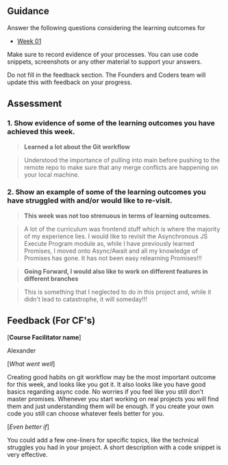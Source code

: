 ## Guidance

Answer the following questions considering the learning outcomes for

- [Week 01](https://learn.foundersandcoders.com/course/syllabus/developer/week01-project01-basics/learning-outcomes/)

Make sure to record evidence of your processes. You can use code snippets, screenshots or any other material to support your answers.

Do not fill in the feedback section. The Founders and Coders team will update this with feedback on your progress.

## Assessment

### 1. Show evidence of some of the learning outcomes you have achieved this week.

> **Learned a lot about the Git workflow**

> Understood the importance of pulling into main before pushing to the remote repo to make sure that any merge conflicts are happening on your local machine.

### 2. Show an example of some of the learning outcomes you have struggled with and/or would like to re-visit.

> **This week was not too strenuous in terms of learning outcomes.**

> A lot of the curriculum was frontend stuff which is where the majority of my experience lies. I would like to revisit the Asynchronous JS Execute Program module as, while I have previously learned Promises, I moved onto Async/Await and all my knowledge of Promises has gone. It has not been easy relearning Promises!!!

> **Going Forward, I would also like to work on different features in different branches**

> This is something that I neglected to do in this project and, while it didn't lead to catastrophe, it will someday!!!

## Feedback (For CF's)

 [**Course Facilitator name**]

 Alexander

[*What went well*]

Creating good habits on git workflow may be the most important outcome for this week, and looks like you got it. It also looks like you have good basics regarding async code. No worries if you feel like you still don't master promises. Whenever you start working on real projects you will find them and just understanding them will be enough. If you create your own code you still can choose whatever feels better for you.

[*Even better if*]

You could add a few one-liners for specific topics, like the technical struggles you had in your project. A short description with a code snippet is very effective.
